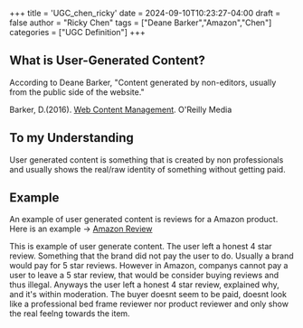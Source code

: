 +++
title = 'UGC_chen_ricky'
date = 2024-09-10T10:23:27-04:00
draft = false
author = "Ricky Chen"
tags = ["Deane Barker","Amazon","Chen"]
categories = ["UGC Definition"]
+++


## What is User-Generated Content?


According to Deane Barker, "Content generated by non-editors, usually from the public side of the website." 

Barker, D.(2016). [Web Content Management](https://deanebarker.net/tech/glossary/user-generated-content/). O'Reilly Media


## To my Understanding


User generated content is something that is created by non professionals and usually shows the real/raw identity of something without getting paid.


## Example


An example of user generated content is reviews for a Amazon product. Here is an example ->
[Amazon Review](https://www.amazon.com/gp/customer-reviews/R3T29DPZDMA2FX/ref=cm_cr_getr_d_rvw_ttl?ie=UTF8&ASIN=B0BQ37B73B)


This is example of user generate content. The user left a honest 4 star review. Something that the brand did not pay the user to do. Usually a brand would pay for 5 star reviews. However in Amazon, companys cannot pay a user to leave a 5 star review, that would be consider buying reviews and thus illegal. Anyways the user left a honest 4 star review, explained why, and it's within moderation. The buyer doesnt seem to be paid, doesnt look like a professional bed frame reviewer nor product reviewer and only show the real feelng towards the item.